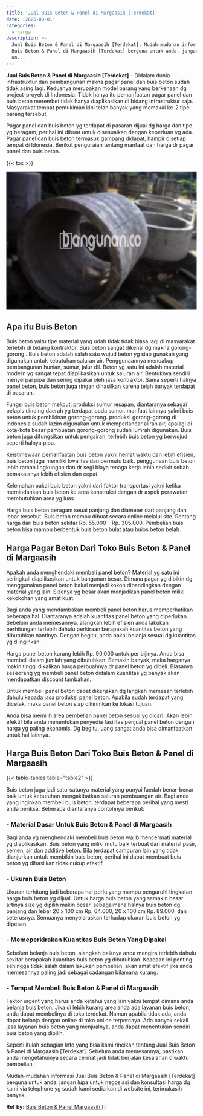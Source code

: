 ```yaml
---
title: 'Jual Buis Beton & Panel di Margaasih [Terdekat]'
date: '2025-08-01'
categories:
  - harga
description: >-
  Jual Buis Beton & Panel di Margaasih [Terdekat]. Mudah-mudahan informasi Jual
  Buis Beton & Panel di Margaasih [Terdekat] berguna untuk anda, jangan lupa
  un...
---
```


**Jual Buis Beton & Panel di Margaasih \[Terdekat\]** – Didalam dunia infrastruktur dan pembangunan makna pagar panel dan buis beton sudah tidak asing lagi. Keduanya merupakan model barang yang berkenaan dg project-proyek di Indonesia. Tidak hanya itu pemanfaatan pagar panel dan buis beton merembet tidak hanya diaplikasikan di bidang infrastruktur saja. Masyarakat tempat pemukiman kini telah banyak yang memakai ke-2 tipe barang tersebut.

Pagar panel dan buis beton yg terdapat di pasaran dijual dg harga dan tipe yg beragam, perihal ini dibuat untuk disesuaikan dengan keperluan yg ada. Pagar panel dan buis beton termasuk gampang didapat, hampir disetiap tempat di Idonesia. Berikut penguraian tentang manfaat dan harga dr pagar panel dan buis beton.

{{< toc >}}

![Jual Buis Beton & Panel di Margaasih [Terdekat]](/images/jual-panel-buis-beton-murah-32.png)

## Apa itu Buis Beton

Buis beton yaitu tipe material yang udah tidak tidak biasa lagi di masyarakat terlebih di bidang kontraktor. Buis beton sangat dikenal dg makna gorong-gorong . Buis beton adalah salah satu wujud beton yg siap gunakan yang digunakan untuk kebutuhan saluran air. Penggunaannya mencakup pembangunan hunian, sumur, jalur dll. Beton yg satu ini adalah material modern yg sangat tepat diaplikasikan untuk saluran air. Bentuknya sendiri menyerpai pipa dan sering dipakai oleh jasa kontraktor. Sama seperti halnya panel beton, buis beton juga ringan dihasilkan karena telah banyak terdapat di pasaran.

Fungsi buis beton meliputi produksi sumur resapan, diantaranya sebagai pelapis dinding daerah yg terdapat pada sumur. manfaat lainnya yakni buis beton untuk pembikinan gorong-gorong. produksi gorong-gorong di Indonesia sudah lazim digunakan untuk memperlancar aliran air, apalagi di kota-kota besar pembuatan gorong-gorong sudah lumrah digunakan. Buis beton juga difungsikan untuk pengairan, terlebih buis beton yg berwujud seperti halnya pipa.

Keistimewaan pemanfaatan buis beton yakni hemat waktu dan lebih efisien, buis beton juga memiliki kwalitas dan bermutu baik. penggunaan buis beton lebih ramah lingkungan dan dr segi biaya tenaga kerja lebih sedikit sebab pemakaianya lebih efisien dan cepat.

Kelemahan pakai buis beton yakni dari faktor transportasi yakni ketika memindahkan buis beton ke area konstruksi dengan dr aspek perawatan membutuhkan area yg luas.

Harga buis beton beragam seuai panjang dan diameter dari panjang dan lebar tersebut. Buis beton mampu dibuat secara online melalui site. Rentang harga dari buis beton sekitar Rp. 55.000 – Rp. 305.000. Pembelian buis beton bisa mampu berbentuk buis beton bulat atau buios beton belah.

## Harga Pagar Beton Dari Toko Buis Beton & Panel di Margaasih

Apakah anda menghendaki membeli panel beton? Material yg satu ini seringkali diaplikasikan untuk bangunan besar. Dimana pagar yg dibikin dg menggunakan panel beton bakal menjadi kokoh dibandingkan dengan material yang lain. Sizenya yg besar akan menjadikan panel beton miliki kekokohan yang amat kuat.

Bagi anda yang mendambakan membeli panel beton harus memperhatikan beberapa hal. Diantaranya adalah kuantitas panel beton yang diperlukan. Sebelum anda memesannya, alangkah lebih efisien anda lakukan perhitungan terlebih dahulu perkiraan berapakah kuantitas beton yang dibutuhkan nantinya. Dengan begitu, anda bakal belanja sesuai dg kuantitas yg diinginkan.

Harga panel beton kurang lebih Rp. 90.000 untuk per bijinya. Anda bisa membeli dalam jumlah yang dibutuhkan. Semakin banyak, maka harganya makin tinggi dikalikan harga perbuahnya dr panel beton yg dibeli. Biasanya seseorang yg membeli panel beton didalam kuantitas yg banyak akan mendapatkan discount tambahan.

Untuk membeli panel beton dapat dikerjakan dg langkah memesan terlebih dahulu kepada jasa produksi panel beton. Apabila sudah terdapat yang dicetak, maka panel beton siap dikirimkan ke lokasi tujuan.

Anda bisa memilih area pembelian panel beton sesuai yg dicari. Akan lebih efektif bila anda menentukan penyedia fasilitas penjual panel beton dengan harga yg paling ekonomis. Dg begitu, uang sangat anda bisa dimanfaatkan untuk hal lainnya.

## Harga Buis Beton Dari Toko Buis Beton & Panel di Margaasih

{{< table-tables table="table2" >}}

Buis beton juga jadi satu-satunya material yang punyai faedah benar-benar baik untuk kebutuhan mengakibatkan saluran pembuangan air. Bagi anda yang inginkan membeli buis beton, terdapat beberapa perihal yang mesti anda periksa. Beberapa diantaranya contohnya berikut:

### \- Material Dasar Untuk Buis Beton & Panel di Margaasih

Bagi anda yg menghendaki membeli buis beton wajib mencermati material yg diaplikasikan. Buis beton yang miliki mutu baik terbuat dari material pasir, semen, air dan additive beton. Bila terdapat campuran lain yang tidak dianjurkan untuk membikin buis beton, perihal ini dapat membuat buis beton yg dihasilkan tidak cukup efektif.

### \- Ukuran Buis Beton

Ukuran terhitung jadi beberapa hal perlu yang mampu pengaruhi tingkatan harga buis beton yg dijual. Untuk harga buis beton yang semakin besar artinya size yg dipilih makin besar. sebagaimana halnya buis beton dg panjang dan lebar 20 x 100 cm Rp. 64.000, 20 x 100 cm Rp. 89.000, dan seterusnya. Semuanya menyelaraskan terhadap ukuran buis beton yg dipesan.

### \- Memeperkirakan Kuantitas Buis Beton Yang Dipakai

Sebelum belanja buis beton, alangkah baiknya anda mengira terlebih dahulu sekitar berapakah kuantitas buis beton yg dibutuhkan. Keadaan ini penting sehingga tidak salah dalam lakukan pembelian. akan amat efektif jika anda memesannya paling jadi sebagai cadangan bilamana kurang.

### \- Tempat Membeli Buis Beton & Panel di Margaasih

Faktor urgent yang harus anda ketahui yang lain yakni tempat dimana anda belanja buis beton. Jika di lebih kurang area anda ada layanan buis beton, anda dapat membelinya di toko terdekat. Namun apabila tidak ada, anda dapat belanja dengan online di toko online terpercaya. Ada banyak sekali jasa layanan buis beton yang menjualnya, anda dapat menentukan sendiri buis beton yang dipilih.

Seperti itulah sebagian Info yang bisa kami rincikan tentang Jual Buis Beton & Panel di Margaasih \[Terdekat\]. Sebelum anda memesannya, pastikan anda mengetahuinya secara cermat jadi tidak berjalan kesalahan diwaktu pembelian.

Mudah-mudahan informasi Jual Buis Beton & Panel di Margaasih \[Terdekat\] berguna untuk anda, jangan lupa untuk negosiasi dan konsultasi harga dg kami via telephone yg sudah kami sedia kan di website ini, terimakasih banyak.

**Ref by:** [Buis Beton & Panel Margaasih []](https://id.wikipedia.org/wiki/Buis)
